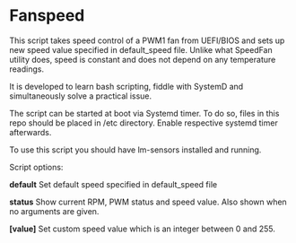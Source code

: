 # Fanspeed

This script takes speed control of a PWM1 fan from UEFI/BIOS and sets up new speed value specified in default_speed file. Unlike what SpeedFan utility does, speed is constant and does not depend on any temperature readings.

It is developed to learn bash scripting, fiddle with SystemD and simultaneously solve a practical issue.

The script can be started at boot via Systemd timer. To do so, files in this repo should be placed in /etc directory. Enable respective systemd timer afterwards.

To use this script you should have lm-sensors installed and running.

Script options:

**default**   Set default speed specified in default_speed file

**status**    Show current RPM, PWM status and speed value. Also shown when no arguments are given.

**[value]**   Set custom speed value which is an integer between 0 and 255.

